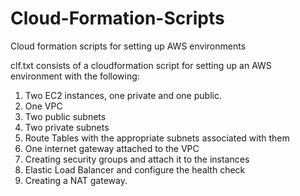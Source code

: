 # Cloud-Formation-Scripts
Cloud formation scripts for setting up AWS environments

clf.txt consists of a cloudformation script for setting up an AWS environment with the following:
1. Two EC2 instances, one private and one public.
2. One VPC
3. Two public subnets
4. Two private subnets
5. Route Tables with the appropriate subnets associated with them
6. One internet gateway attached to the VPC
7. Creating security groups and attach it to the instances
8. Elastic Load Balancer and configure the health check
9. Creating a NAT gateway.
